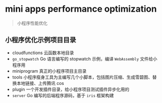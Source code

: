 # mini apps performance optimization

> 小程序性能优化

## 小程序优化示例项目目录

- cloudfunctions 云函数本地目录
- `go_stopwatch` Go 语言编写的 stopwatch 示例，编译 `WebAssembly` 文件给小程序用
- miniprogram 真正的小程序项目主目录
- tools 小程序瘦身工具为主编写几个小脚本，包括图片压缩、生成雪碧图、替换本地链接、上传腾讯 cos
- plugin 一个开发插件目录，给小程序项目测试插件异步化用的
- `server` Go 编写的后端程序源码，基于 `iris` 框架构建

